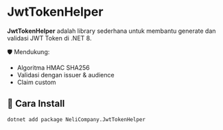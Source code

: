 # JwtTokenHelper

**JwtTokenHelper** adalah library sederhana untuk membantu generate dan validasi JWT Token di .NET 8.

🛡️ Mendukung:
- Algoritma HMAC SHA256
- Validasi dengan issuer & audience
- Claim custom

## 🔧 Cara Install

```bash
dotnet add package NeliCompany.JwtTokenHelper
